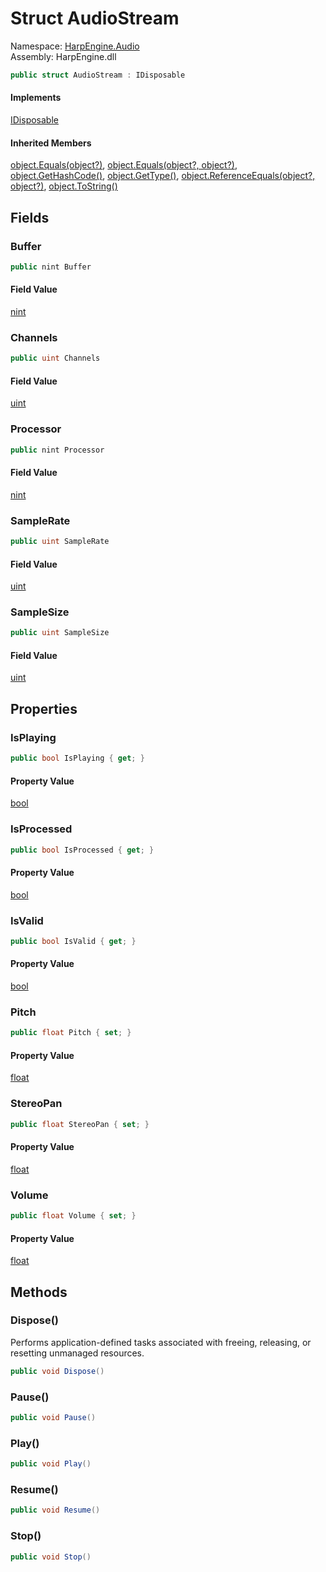 # <a id="HarpEngine_Audio_AudioStream"></a> Struct AudioStream

Namespace: [HarpEngine.Audio](HarpEngine.Audio.md)  
Assembly: HarpEngine.dll  

```csharp
public struct AudioStream : IDisposable
```

#### Implements

[IDisposable](https://learn.microsoft.com/dotnet/api/system.idisposable)

#### Inherited Members

[object.Equals\(object?\)](https://learn.microsoft.com/dotnet/api/system.object.equals\#system\-object\-equals\(system\-object\)), 
[object.Equals\(object?, object?\)](https://learn.microsoft.com/dotnet/api/system.object.equals\#system\-object\-equals\(system\-object\-system\-object\)), 
[object.GetHashCode\(\)](https://learn.microsoft.com/dotnet/api/system.object.gethashcode), 
[object.GetType\(\)](https://learn.microsoft.com/dotnet/api/system.object.gettype), 
[object.ReferenceEquals\(object?, object?\)](https://learn.microsoft.com/dotnet/api/system.object.referenceequals), 
[object.ToString\(\)](https://learn.microsoft.com/dotnet/api/system.object.tostring)

## Fields

### <a id="HarpEngine_Audio_AudioStream_Buffer"></a> Buffer

```csharp
public nint Buffer
```

#### Field Value

 [nint](https://learn.microsoft.com/dotnet/api/system.intptr)

### <a id="HarpEngine_Audio_AudioStream_Channels"></a> Channels

```csharp
public uint Channels
```

#### Field Value

 [uint](https://learn.microsoft.com/dotnet/api/system.uint32)

### <a id="HarpEngine_Audio_AudioStream_Processor"></a> Processor

```csharp
public nint Processor
```

#### Field Value

 [nint](https://learn.microsoft.com/dotnet/api/system.intptr)

### <a id="HarpEngine_Audio_AudioStream_SampleRate"></a> SampleRate

```csharp
public uint SampleRate
```

#### Field Value

 [uint](https://learn.microsoft.com/dotnet/api/system.uint32)

### <a id="HarpEngine_Audio_AudioStream_SampleSize"></a> SampleSize

```csharp
public uint SampleSize
```

#### Field Value

 [uint](https://learn.microsoft.com/dotnet/api/system.uint32)

## Properties

### <a id="HarpEngine_Audio_AudioStream_IsPlaying"></a> IsPlaying

```csharp
public bool IsPlaying { get; }
```

#### Property Value

 [bool](https://learn.microsoft.com/dotnet/api/system.boolean)

### <a id="HarpEngine_Audio_AudioStream_IsProcessed"></a> IsProcessed

```csharp
public bool IsProcessed { get; }
```

#### Property Value

 [bool](https://learn.microsoft.com/dotnet/api/system.boolean)

### <a id="HarpEngine_Audio_AudioStream_IsValid"></a> IsValid

```csharp
public bool IsValid { get; }
```

#### Property Value

 [bool](https://learn.microsoft.com/dotnet/api/system.boolean)

### <a id="HarpEngine_Audio_AudioStream_Pitch"></a> Pitch

```csharp
public float Pitch { set; }
```

#### Property Value

 [float](https://learn.microsoft.com/dotnet/api/system.single)

### <a id="HarpEngine_Audio_AudioStream_StereoPan"></a> StereoPan

```csharp
public float StereoPan { set; }
```

#### Property Value

 [float](https://learn.microsoft.com/dotnet/api/system.single)

### <a id="HarpEngine_Audio_AudioStream_Volume"></a> Volume

```csharp
public float Volume { set; }
```

#### Property Value

 [float](https://learn.microsoft.com/dotnet/api/system.single)

## Methods

### <a id="HarpEngine_Audio_AudioStream_Dispose"></a> Dispose\(\)

Performs application-defined tasks associated with freeing, releasing, or resetting unmanaged resources.

```csharp
public void Dispose()
```

### <a id="HarpEngine_Audio_AudioStream_Pause"></a> Pause\(\)

```csharp
public void Pause()
```

### <a id="HarpEngine_Audio_AudioStream_Play"></a> Play\(\)

```csharp
public void Play()
```

### <a id="HarpEngine_Audio_AudioStream_Resume"></a> Resume\(\)

```csharp
public void Resume()
```

### <a id="HarpEngine_Audio_AudioStream_Stop"></a> Stop\(\)

```csharp
public void Stop()
```

